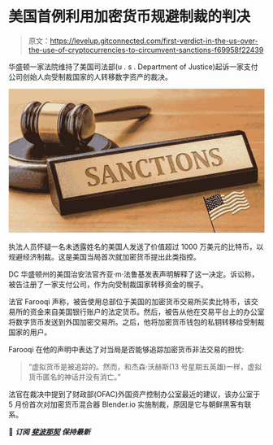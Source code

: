 # 美国首例利用加密货币规避制裁的判决

> 原文：<https://levelup.gitconnected.com/first-verdict-in-the-us-over-the-use-of-cryptocurrencies-to-circumvent-sanctions-f69958f22439>

华盛顿一家法院维持了美国司法部(u . s . Department of Justice)起诉一家支付公司创始人向受制裁国家的人转移数字资产的裁决。

![](img/590a08cd934f312530cb0f699b02c223.png)

执法人员怀疑一名未透露姓名的美国人发送了价值超过 1000 万美元的比特币，以规避经济制裁。这是美国当局首次就加密货币提出此类指控。

DC 华盛顿州的美国治安法官齐亚·m·法鲁基发表声明解释了这一决定。诉讼称，被告注册了一家支付公司，作为向受制裁国家转移资金的幌子。

法官 Farooqi 声称，被告使用总部位于美国的加密货币交易所买卖比特币，该交易所的资金来自美国银行账户的法定货币。然后，被告从他在交易平台上的办公室将数字货币发送到外国加密交易所。之后，他将加密货币钱包的私钥转移给受制裁国家的用户。

Farooqi 在他的声明中表达了对当局是否能够追踪加密货币非法交易的担忧:

> “虚拟货币是被追踪的。然而，和杰森·沃赫斯(13 号星期五英雄)一样，虚拟货币匿名的神话并没有消亡。”

法官在裁决中提到了财政部(OFAC)外国资产控制办公室最近的建议，该办公室于 5 月份首次对加密货币混合器 Blender.io 实施制裁，原因是它与朝鲜黑客有联系。

📰 ***订阅*** [***斐波那契***](https://medium.com/@unclefibonacci) ***保持最新***